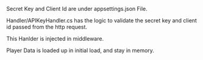 Secret Key and Client Id are under appsettings.json File.

Handler/APIKeyHandler.cs has the logic to validate the secret key and client id passed from the http request.

This Hanlder is injected in middleware.

Player Data is loaded up in initial load, and stay in memory. 
